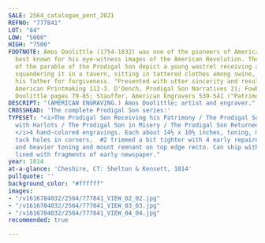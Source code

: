 ```yaml
---
SALE: 2564_catalogue_pent_2021
REFNO: "777841"
LOT: "84"
LOW: "5000"
HIGH: "7500"
FOOTNOTE: Amos Doolittle (1754-1832) was one of the pioneers of American engraving,
  best known for his eye-witness images of the American Revolution. These representations
  of the parable of the Prodigal Son depict a young wastrel receiving an inheritance,
  squandering it in a tavern, sitting in tattered clothes among swine, and then begging
  his father for forgiveness. "Presented with utter sincerity and resultant effectiveness"--Shadwell,
  American Printmaking 112-3. D'Oench, Prodigal Son Narratives 21; Fowble 353-6; O'Brien,
  Doolittle pages 79-85; Stauffer, American Engravers 539-541 ("Patrimony" not recorded).
DESCRIPT: "(AMERICAN ENGRAVING.) Amos Doolittle; artist and engraver."
CROSSHEAD: 'The complete Prodigal Son series:'
TYPESET: "<i>The Prodigal Son Receiving his Patrimony / The Prodigal Son Revelling
  with Harlots / The Prodigal Son in Misery / The Prodigal Son Returned to his Father.
  </i>4 hand-colored engravings. Each about 14½ x 10½ inches, toning, minor edge wear,
  tack holes in corners,  #2 trimmed a bit tighter with 4 early repaired closed tears
  and heavier toning and mount remnant on top edge recto. Can ship with period frames
  lined with fragments of early newspaper."
year: 1814
at-a-glance: 'Cheshire, CT: Shelton & Kensett, 1814'
pullquote: ''
background_color: "#ffffff"
images:
- "/v1616784032/2564/777841_VIEW_02_02.jpg"
- "/v1616784032/2564/777841_VIEW_03_03.jpg"
- "/v1616784032/2564/777841_VIEW_04_04.jpg"
recommended: true

---
```

